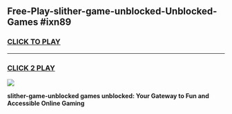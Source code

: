 
## Free-Play-slither-game-unblocked-Unblocked-Games #ixn89
<h3>
<a href="https://news.freeplayer.one?title=slither-game-unblocked&ref=8M">CLICK TO PLAY</a></h3>
<hr>

<h3>
<a href="https://news.freeplayer.one?title=slither-game-unblocked&ref=8M">CLICK 2 PLAY</a>
  
</h3>

<a href="https://news.freeplayer.one?title=slither-game-unblocked&ref=8M"><img src="https://clearcache.store/games.png"></a>


**slither-game-unblocked games unblocked: Your Gateway to Fun and Accessible Online Gaming**
